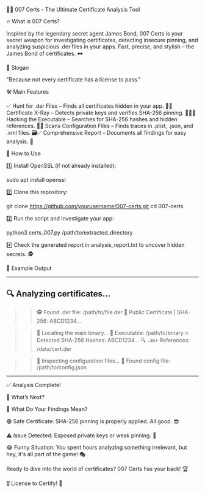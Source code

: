 🕵️‍♂️ 007 Certs - The Ultimate Certificate Analysis Tool

🔥 What is 007 Certs?

Inspired by the legendary secret agent James Bond, 007 Certs is your secret weapon for investigating certificates, detecting insecure pinning, and analyzing suspicious .der files in your apps. Fast, precise, and stylish – the James Bond of certificates. 🕶️

🎯 Slogan

"Because not every certificate has a license to pass."

🛠️ Main Features

✅ Hunt for .der Files – Finds all certificates hidden in your app. 🔎✅ Certificate X-Ray – Detects private keys and verifies SHA-256 pinning. 🏴‍☠️✅ Hacking the Executable – Searches for SHA-256 hashes and hidden references. 💾✅ Scans Configuration Files – Finds traces in .plist, .json, and .xml files. 🗃️✅ Comprehensive Report – Documents all findings for easy analysis. 📑

🚀 How to Use

1️⃣ Install OpenSSL (if not already installed):

sudo apt install openssl

2️⃣ Clone this repository:

git clone https://github.com/yourusername/007-certs.git
cd 007-certs

3️⃣ Run the script and investigate your app:

python3 certs_007.py /path/to/extracted_directory

4️⃣ Check the generated report in analysis_report.txt to uncover hidden secrets. 🕵️

📝 Example Output

--------------------------------------------
🔍 Analyzing certificates...
--------------------------------------------
>> 🕵️ Found .der file: /path/to/file.der
  🔹 Public Certificate | SHA-256: ABCD1234...

>> 🚀 Locating the main binary...
🎯 Executable: /path/to/binary
  🔥 Detected SHA-256 Hashes:
  ABCD1234...
  🔍 `.der` References:
  /data/cert.der

>> 📜 Inspecting configuration files...
  📝 Found config file: /path/to/config.json
--------------------------------------------
✅ Analysis Complete!

🔎 What’s Next?

📌 What Do Your Findings Mean?

🟢 Safe Certificate: SHA-256 pinning is properly applied. All good. 😎

⚠️ Issue Detected: Exposed private keys or weak pinning. 🚨

😂 Funny Situation: You spent hours analyzing something irrelevant, but hey, it's all part of the game! 🎭

Ready to dive into the world of certificates? 007 Certs has your back! 🏆

🎖️ License to Certify! 🚀
